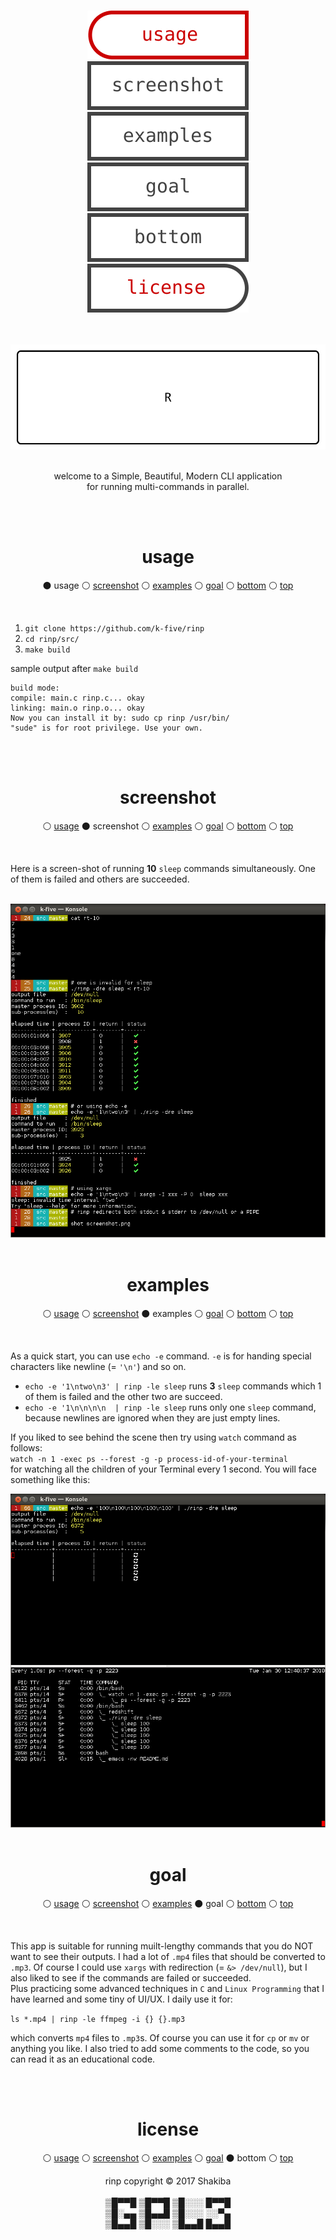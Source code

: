 <br>
<p id="top" align="center">
  <a href="#usage">
    <img src="./res/usage.svg" />
  </a>
  <a href="#screenshot">
    <img src="./res/screenshot.svg" />
  </a>
  <a href="#examples">
    <img src="./res/examples.svg" />
  </a>
  <a href="#goal">
    <img src="./res/goal.svg" />
  </a>
  <a href="#bottom">
    <img src="./res/bottom.svg" />
  </a>
  <a href="https://github.com/k-five/rinp/blob/master/LICENSE">
    <img src="./res/license.svg" />
  </a>
</p>

<br>
<br>

<a href="https://github.com/k-five/rinp">
  <img src="https://github.com/k-five/rinp/blob/master/res/rinp.banner.gif" />
</a>

<br>
<br>

<p align="center">
welcome to a Simple, Beautiful, Modern CLI application<br>
for running multi-commands in parallel.
</p>

<br>
<br>

<h1 id="usage" align="center">usage</h1>
<p align="center">
  &#9899; usage
  &#9898; <a href="#screenshot">screenshot</a>
  &#9898; <a href="#examples">examples</a>
  &#9898; <a href="#goal">goal</a>
  &#9898; <a href="#bottom">bottom</a>
  &#9898; <a href="#top">top</a>
</p>
<br>


 1. `git clone https://github.com/k-five/rinp`
 2. `cd rinp/src/`
 3. `make build`

sample output after `make build`

```
build mode:
compile: main.c rinp.c... okay
linking: main.o rinp.o... okay
Now you can install it by: sudo cp rinp /usr/bin/
"sude" is for root privilege. Use your own.
```

<br>
<br>

<h1 id="screenshot" align="center">screenshot</h1>
<p align="center">
  &#9898; <a href="#usage">usage</a>
  &#9899; screenshot
  &#9898; <a href="#examples">examples</a>
  &#9898; <a href="#goal">goal</a>
  &#9898; <a href="#bottom">bottom</a>
  &#9898; <a href="#top">top</a>
</p>
<br>

Here is a screen-shot of running **10** `sleep` commands simultaneously. One of them is failed and others are succeeded.

<br>
<a href="https://github.com/k-five/rinp">
  <img src="https://github.com/k-five/rinp/blob/master/res/screenshot.png" />
</a>

<br>
<br>

<h1 id="examples" align="center">examples</h1>
<p align="center">
  &#9898; <a href="#usage">usage</a>
  &#9898; <a href="#screenshot">screenshot</a>
  &#9899; examples
  &#9898; <a href="#goal">goal</a>
  &#9898; <a href="#bottom">bottom</a>
  &#9898; <a href="#top">top</a>
</p>
<br>

As a quick start, you can use `echo -e` command. `-e` is for handing special characters like newline (= `'\n'`) and so on.  

  - `echo -e '1\ntwo\n3' | rinp -le sleep` runs **3** `sleep` commands which 1 of them is failed and the other two are succeed.
  - `echo -e '1\n\n\n\n  | rinp -le sleep` runs only one `sleep` command, because newlines are ignored when they are just empty lines.

If you liked to see behind the scene then try using `watch` command as follows:  
`watch -n 1 -exec ps --forest -g -p process-id-of-your-terminal`  
for watching all the children of your Terminal every 1 second. You will face something like this:  

<a href="https://www.gnu.org/licenses/gpl-3.0.en.html">
  <img src="https://github.com/k-five/rinp/blob/master/res/screenshot.watch.png" />
</a>

<br>
<br>

<h1 id="goal" align="center">goal</h1>
<p align="center">
  &#9898; <a href="#usage">usage</a>
  &#9898; <a href="#screenshot">screenshot</a>
  &#9898; <a href="#examples">examples</a>
  &#9899; goal
  &#9898; <a href="#bottom">bottom</a>
  &#9898; <a href="#top">top</a>
</p>
<br>


This app is suitable for running muilt-lengthy commands that you do NOT want to see their outputs. I had a lot of `.mp4` files
that should be converted to `.mp3`. Of course I could use `xargs` with redirection (= `&> /dev/null`), but I also liked to see
if the commands are failed or succeeded.<br>
Plus practicing some advanced techniques in `C` and `Linux Programming` that I have learned and some tiny of UI/UX.
I daily use it for:

`ls *.mp4 | rinp -le ffmpeg -i {} {}.mp3`

which converts `mp4` files to `.mp3`s. Of course you can use it for `cp` or `mv` or anything you like.
I also tried to add some comments to the code, so you can read it as an educational code.

<br>
<br>

<h1 id="license" align="center">license</h1>
<p align="center">
  &#9898; <a href="#usage">usage</a>
  &#9898; <a href="#screenshot">screenshot</a>
  &#9898; <a href="#examples">examples</a>
  &#9898; <a href="#gaol">goal</a>
  &#9899; bottom
  &#9898; <a href="#top">top</a>
</p>
<p id="bottom" align="center">
  rinp copyright &copy; 2017 Shakiba
  <br>
  <br>
  ▒█▀▀█ ▒█▀▀█ ▒█░░░ █▀▀█<br>
  ▒█░▄▄ ▒█▄▄█ ▒█░░░ ░░▀▄<br>
  ▒█▄▄█ ▒█░░░ ▒█▄▄█ █▄▄█<br>
</p>
